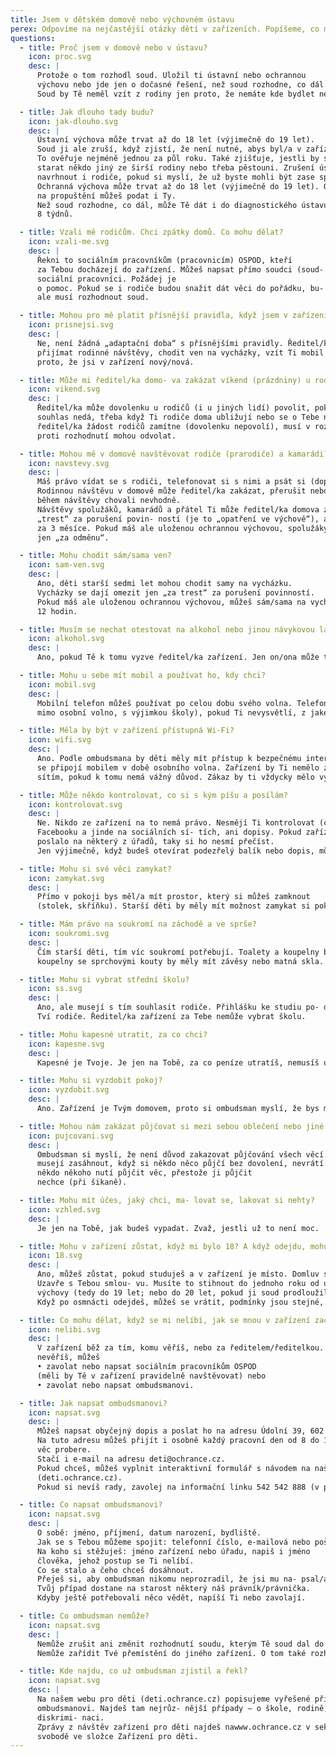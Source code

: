 ```yaml
---
title: Jsem v dětském domově nebo výchovném ústavu
perex: Odpovíme na nejčastější otázky dětí v zařízeních. Popíšeme, co můžeš dělat, když se Ti nelíbí, jak s Tebou v zařízení zacházejí. Dozvíš se, s čím Ti pomůže ombudsman a jak mu můžeš napsat.
questions:
  - title: Proč jsem v domově nebo v ústavu?
    icon: proc.svg
    desc: |
      Protože o tom rozhodl soud. Uložil ti ústavní nebo ochrannou
      výchovu nebo jde jen o dočasné řešení, než soud rozhodne, co dál.
      Soud by Tě neměl vzít z rodiny jen proto, že nemáte kde bydlet nebo nemáte peníze.

  - title: Jak dlouho tady budu?
    icon: jak-dlouho.svg
    desc: |
      Ústavní výchova může trvat až do 18 let (výjimečně do 19 let).
      Soud ji ale zruší, když zjistí, že není nutné, abys byl/a v zařízení.
      To ověřuje nejméně jednou za půl roku. Také zjišťuje, jestli by se o Tebe kromě rodičů nemohl 
      starat někdo jiný ze širší rodiny nebo třeba pěstouni. Zrušení ústavní výchovy soudu mohou 
      navrhnout i rodiče, pokud si myslí, že už byste mohli být zase společně doma.
      Ochranná výchova může trvat až do 18 let (výjimečně do 19 let). O propuštění rozhoduje soud. Návrh 
      na propuštění můžeš podat i Ty.
      Než soud rozhodne, co dál, může Tě dát i do diagnostického ústavu. Tady bys neměl/a zůstat déle než 
      8 týdnů.

  - title: Vzali mě rodičům. Chci zpátky domů. Co mohu dělat?
    icon: vzali-me.svg
    desc: |
      Řekni to sociálním pracovníkům (pracovnicím) OSPOD, kteří
      za Tebou docházejí do zařízení. Můžeš napsat přímo soudci (soud- kyni). Jeho (její) jméno Ti řeknou 
      sociální pracovníci. Požádej je
      o pomoc. Pokud se i rodiče budou snažit dát věci do pořádku, bu- dete snad zase brzy spolu. O tom 
      ale musí rozhodnout soud.

  - title: Mohou pro mě platit přísnější pravidla, když jsem v zařízení nový/nová?
    icon: prisnejsi.svg
    desc: |
      Ne, není žádná „adaptační doba“ s přísnějšími pravidly. Ředitel/ka zařízení Ti nemůže zakázat 
      přijímat rodinné návštěvy, chodit ven na vycházky, vzít Ti mobil nebo Tě nepustit na internet, jen 
      proto, že jsi v zařízení nový/nová.

  - title: Může mi ředitel/ka domo- va zakázat víkend (prázdniny) u rodičů?
    icon: vikend.svg
    desc: |
      Ředitel/ka může dovolenku u rodičů (i u jiných lidí) povolit, pokud s tím souhlasí OSPOD. Ten 
      souhlas nedá, třeba když Ti rodiče doma ubližují nebo se o Tebe nedokážou postarat. Pokud 
      ředitel/ka žádost rodičů zamítne (dovolenku nepovolí), musí v rozhodnutí vysvětlit, proč. Rodiče se 
      proti rozhodnutí mohou odvolat.

  - title: Mohou mě v domově navštěvovat rodiče (prarodiče) a kamarádi?
    icon: navstevy.svg
    desc: |
      Máš právo vídat se s rodiči, telefonovat si s nimi a psát si (dopisy, SMS, na sociálních sítích). 
      Rodinnou návštěvu v domově může ředitel/ka zakázat, přerušit nebo omezit, jenom kdyby se rodiče 
      během návštěvy chovali nevhodně.
      Návštěvy spolužáků, kamarádů a přátel Ti může ředitel/ka domova zakázat nebo omezit jen jako 
      „trest“ za porušení povin- ností (je to „opatření ve výchově“), ale nanejvýš na 30 dnů
      za 3 měsíce. Pokud máš ale uloženou ochrannou výchovou, spolužáky, kamarády a přátele můžeš vidět 
      jen „za odměnu“.

  - title: Mohu chodit sám/sama ven?
    icon: sam-ven.svg
    desc: |
      Ano, děti starší sedmi let mohou chodit samy na vycházku.
      Vycházky se dají omezit jen „za trest“ za porušení povinností.
      Pokud máš ale uloženou ochrannou výchovou, můžeš sám/sama na vycházku jen „za odměnu“, nejdéle na 
      12 hodin.

  - title: Musím se nechat otestovat na alkohol nebo jinou návykovou látku?
    icon: alkohol.svg
    desc: |
      Ano, pokud Tě k tomu vyzve ředitel/ka zařízení. Jen on/ona může testování nařídit.

  - title: Mohu u sebe mít mobil a používat ho, kdy chci?
    icon: mobil.svg
    desc: |
      Mobilní telefon můžeš používat po celou dobu svého volna. Telefon by Ti v zařízení neměli brát (ani 
      mimo osobní volno, s výjimkou školy), pokud Ti nevysvětlí, z jakého vážného důvodu to dělají.

  - title: Měla by být v zařízení přístupná Wi-Fi?
    icon: wifi.svg
    desc: |
      Ano. Podle ombudsmana by děti měly mít přístup k bezpečnému internetu, nejlépe přes Wi-Fi, ke které 
      se připojí mobilem v době osobního volna. Zařízení by Ti nemělo zakazovat přístup k sociál- ním 
      sítím, pokud k tomu nemá vážný důvod. Zákaz by ti vždycky mělo vysvětlit.

  - title: Může někdo kontrolovat, co si s kým píšu a posílám?
    icon: kontrolovat.svg
    desc: |
      Ne. Nikdo ze zařízení na to nemá právo. Nesmějí Ti kontrolovat (číst) SMS, zprávy, vzkazy na 
      Facebooku a jinde na sociálních sí- tích, ani dopisy. Pokud zařízení požádáš, aby Tvůj dopis 
      poslalo na některý z úřadů, taky si ho nesmí přečíst.
      Jen výjimečně, když budeš otevírat podezřelý balík nebo dopis, může u toho být ředitel/ka zařízení.

  - title: Mohu si své věci zamykat?
    icon: zamykat.svg
    desc: |
      Přímo v pokoji bys měl/a mít prostor, který si můžeš zamknout
      (stolek, skříňku). Starší děti by měly mít možnost zamykat si pokoj.

  - title: Mám právo na soukromí na záchodě a ve sprše?
    icon: soukromi.svg
    desc: |
      Čím starší děti, tím víc soukromí potřebují. Toalety a koupelny by se měly dát zamykat. Větší 
      koupelny se sprchovými kouty by měly mít závěsy nebo matná skla.

  - title: Mohu si vybrat střední školu?
    icon: ss.svg
    desc: |
      Ano, ale musejí s tím souhlasit rodiče. Přihlášku ke studiu po- depisuješ Ty a ve většině případů 
      Tví rodiče. Ředitel/ka zařízení za Tebe nemůže vybrat školu.

  - title: Mohu kapesné utratit, za co chci?
    icon: kapesne.svg
    desc: |
      Kapesné je Tvoje. Je jen na Tobě, za co peníze utratíš, nemusíš ukazovat účtenky.

  - title: Mohu si vyzdobit pokoj?
    icon: vyzdobit.svg
    desc: |
      Ano. Zařízení je Tvým domovem, proto si ombudsman myslí, že bys měl/a mít možnost vyzdobit si pokoj podle sebe – vylepit pla- kát, donést si věci z domu.

  - title: Mohou nám zakázat půjčovat si mezi sebou oblečení nebo jiné věci?
    icon: pujcovani.svg
    desc: |
      Ombudsman si myslí, že není důvod zakazovat půjčování všech věcí. Je ale pravda, že pak vychovatelé 
      musejí zasáhnout, když si někdo něco půjčí bez dovolení, nevrátí to, nebo zničí, případně když 
      někdo někoho nutí půjčit věc, přestože ji půjčit
      nechce (při šikaně).

  - title: Mohu mít účes, jaký chci, ma- lovat se, lakovat si nehty?
    icon: vzhled.svg
    desc: |
      Je jen na Tobě, jak budeš vypadat. Zvaž, jestli už to není moc.

  - title: Mohu v zařízení zůstat, když mi bylo 18? A když odejdu, mohu se vrátit?
    icon: 18.svg
    desc: |
      Ano, můžeš zůstat, pokud studuješ a v zařízení je místo. Domluv se s ředitelem/ředitelkou zařízení. 
      Uzavře s Tebou smlou- vu. Musíte to stihnout do jednoho roku od ukončení ústavní nebo ochranné 
      výchovy (tedy do 19 let; nebo do 20 let, pokud ji soud prodloužil).
      Když po osmnácti odejdeš, můžeš se vrátit, podmínky jsou stejné, jako když chceš zůstat.

  - title: Co mohu dělat, když se mi nelíbí, jak se mnou v zařízení zacházejí?
    icon: nelibi.svg
    desc: |
      V zařízení běž za tím, komu věříš, nebo za ředitelem/ředitelkou. Když to nepomůže nebo nikomu 
      nevěříš, můžeš
      • zavolat nebo napsat sociálním pracovníkům OSPOD
      (měli by Tě v zařízení pravidelně navštěvovat) nebo
      • zavolat nebo napsat ombudsmanovi.

  - title: Jak napsat ombudsmanovi?
    icon: napsat.svg
    desc: |
      Můžeš napsat obyčejný dopis a poslat ho na adresu Údolní 39, 602 00 Brno.
      Na tuto adresu můžeš přijít i osobně každý pracovní den od 8 do 16 hodin. Právník/právnička s Tebou 
      věc probere.
      Stačí i e-mail na adresu deti@ochrance.cz.
      Pokud chceš, můžeš vyplnit interaktivní formulář s návodem na našem webu pro děti 
      (deti.ochrance.cz).
      Pokud si nevíš rady, zavolej na informační linku 542 542 888 (v pracovní dny od 8 do 16 hodin).

  - title: Co napsat ombudsmanovi?
    icon: napsat.svg
    desc: |
      O sobě: jméno, příjmení, datum narození, bydliště.
      Jak se s Tebou můžeme spojit: telefonní číslo, e-mailová nebo poštovní adresa.
      Na koho si stěžuješ: jméno zařízení nebo úřadu, napiš i jméno
      člověka, jehož postup se Ti nelíbí.
      Co se stalo a čeho chceš dosáhnout.
      Přeješ si, aby ombudsman nikomu neprozradil, že jsi mu na- psal/a? Napiš nám to.
      Tvůj případ dostane na starost některý náš právník/právnička.
      Kdyby ještě potřebovali něco vědět, napíší Ti nebo zavolají.

  - title: Co ombudsman nemůže?
    icon: napsat.svg
    desc: |
      Nemůže zrušit ani změnit rozhodnutí soudu, kterým Tě soud dal do některého ze zařízení pro děti.
      Nemůže zařídit Tvé přemístění do jiného zařízení. O tom také rozhoduje soud.

  - title: Kde najdu, co už ombudsman zjistil a řekl?
    icon: napsat.svg
    desc: |
      Na našem webu pro děti (deti.ochrance.cz) popisujeme vyřešené případy dětí, které napsaly 
      ombudsmanovi. Najdeš tam nejrůz- nější případy – o škole, rodině, práci, dávkách, dluzích i o 
      diskrimi- naci.
      Zprávy z návštěv zařízení pro děti najdeš nawww.ochrance.cz v sekci Ochrana osob omezených na 
      svobodě ve složce Zařízení pro děti.
---
```

